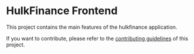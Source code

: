 # HulkFinance Frontend

This project contains the main features of the hulkfinance application.

If you want to contribute, please refer to the [contributing guidelines](./CONTRIBUTING.md) of this project.
